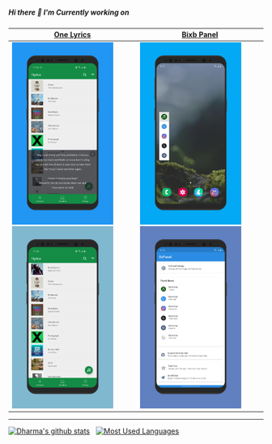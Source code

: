 ##### Hi there 👋 I'm Currently working on

[**One Lyrics**](https://github.com/dharmapoudel/onelyrics)  |[**Bixb Panel**](https://github.com/dharmapoudel/bixb-panel)
--|--
<img src="https://raw.githubusercontent.com/dharmapoudel/onelyrics/main/app/src/main/assets/screener_1610512326246.png" width="200" /> <img src="https://raw.githubusercontent.com/dharmapoudel/onelyrics/main/app/src/main/assets/screener_1610512246044.png" width="200" /> | <img src="https://raw.githubusercontent.com/dharmapoudel/bixb-panel/master/app/src/main/assets/screener_1610332561068.png" width="200" /> <img src="https://raw.githubusercontent.com/dharmapoudel/bixb-panel/master/app/src/main/assets/screener_1610332134140.png" width="200" /> 
 
<!-- **OneLyrics**  
 - <img src="https://play-lh.googleusercontent.com/z-MDaFvDgfcUwf39GvPLANfrOYx2Zx51nmci6Lskkbl6A5E42W2Vec5CmXaK_4HrdVg=w1440-h620" width="200" />
\-->


----

[![Dharma's github stats](https://github-readme-stats.vercel.app/api?username=dharmapoudel)](https://github.com/dharmapoudel/github-readme-stats)  &nbsp;  [![Most Used Languages](https://github-readme-stats.vercel.app/api/top-langs/?username=dharmapoudel&hide=php,html)](https://github.com/anuraghazra/github-readme-stats)

<!--
**dharmapoudel/dharmapoudel** is a ✨ _special_ ✨ repository because its `README.md` (this file) appears on your GitHub profile.

Here are some ideas to get you started:

- 🔭 I’m currently working on ...
- 🌱 I’m currently learning ...
- 👯 I’m looking to collaborate on ...
- 🤔 I’m looking for help with ...
- 💬 Ask me about ...
- 📫 How to reach me: ...
- 😄 Pronouns: ...
- ⚡ Fun fact: ...
-->
